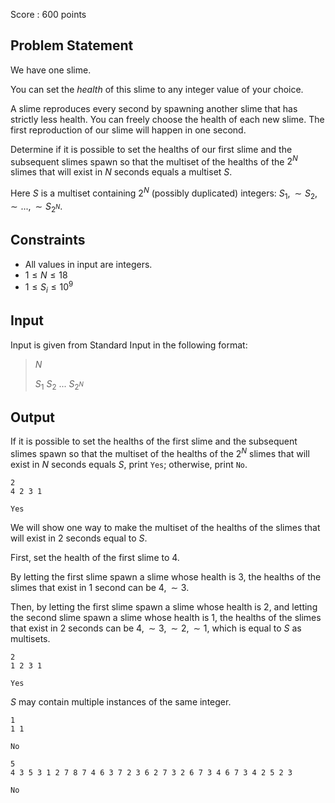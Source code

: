 Score : $600$ points

## Problem Statement

We have one slime.

You can set the *health* of this slime to any integer value of your choice.

A slime reproduces every second by spawning another slime that has strictly less health. You can freely choose the health of each new slime. The first reproduction of our slime will happen in one second.

Determine if it is possible to set the healths of our first slime and the subsequent slimes spawn so that the multiset of the healths of the $2^N$ slimes that will exist in $N$ seconds equals a multiset $S$.

Here $S$ is a multiset containing $2^N$ (possibly duplicated) integers: $S_1, \sim S_2, \sim ..., \sim S_{2^N}$.

## Constraints

- All values in input are integers.
- $1 \leq N \leq 18$
- $1 \leq S_i \leq 10^9$

## Input

Input is given from Standard Input in the following format:

> $N$
> 
> $S_1$ $S_2$ $...$ $S_{2^N}$

## Output

If it is possible to set the healths of the first slime and the subsequent slimes spawn so that the multiset of the healths of the $2^N$ slimes that will exist in $N$ seconds equals $S$, print `Yes`; otherwise, print `No`.

```input1
2
4 2 3 1
```

```output1
Yes
```

We will show one way to make the multiset of the healths of the slimes that will exist in $2$ seconds equal to $S$.

First, set the health of the first slime to $4$.

By letting the first slime spawn a slime whose health is $3$, the healths of the slimes that exist in $1$ second can be $4, \sim 3$.

Then, by letting the first slime spawn a slime whose health is $2$, and letting the second slime spawn a slime whose health is $1$, the healths of the slimes that exist in $2$ seconds can be $4, \sim 3, \sim 2, \sim 1$, which is equal to $S$ as multisets.

```input2
2
1 2 3 1
```

```output2
Yes
```

$S$ may contain multiple instances of the same integer.

```input3
1
1 1
```

```output3
No
```

```input4
5
4 3 5 3 1 2 7 8 7 4 6 3 7 2 3 6 2 7 3 2 6 7 3 4 6 7 3 4 2 5 2 3
```

```output4
No
```
